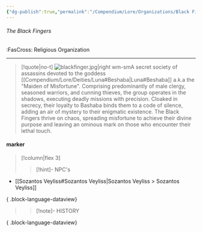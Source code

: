 ```yaml
---
{"dg-publish":true,"permalink":"/Compendium/Lore/Organizations/Black Fingers/","tags":[null]}
---
```



###### The Black Fingers
<span class="sub2">:FasCross: Religious Organization</span>
___

> [!quote|no-t]
>![blackfinger.jpg|right wm-sm](/img/user/Assets/Images/Lore/blackfinger.jpg)A secret society of assassins  devoted to the goddess [[Compendium/Lore/Deities/Luna#Beshaba\|Luna#Beshaba]] a.k.a the "Maiden of Misfortune". Comprising predominantly of male clergy, seasoned warriors, and cunning thieves, the group operates in the shadows, executing deadly missions with precision. Cloaked in secrecy, their loyalty to Bashaba binds them to a code of silence, adding an air of mystery to their enigmatic existence. The Black Fingers thrive on chaos, spreading misfortune to achieve their divine purpose and leaving an ominous mark on those who encounter their lethal touch.
<span class="clearfix"></span>

#### marker
> [!column|flex 3]
>>[!hint]- NPC's
- [[Sozantos Veyliss#Sozantos Veyliss\|Sozantos Veyliss > Sozantos Veyliss]]

{ .block-language-dataview}
>>[!note]- HISTORY

{ .block-language-dataview}